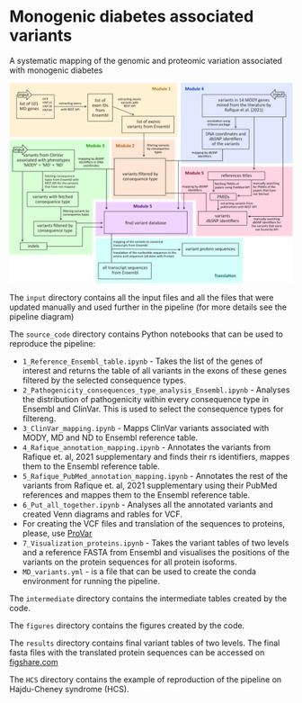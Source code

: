 # Monogenic diabetes associated variants
A systematic mapping of the genomic and proteomic variation associated with monogenic diabetes

![alt text](https://github.com/kuznetsovaks/MD_variants/blob/ed7c7e8cf9e948b452dac5935c6c44213d1d5ef6/figures/mindmap.png?raw=true)

The `input` directory contains all the input files and all the files that were updated 
manually and used further in the pipeline (for more details see the pipeline diagram)

The `source_code` directory contains Python notebooks that can be used to reproduce the pipeline:

 - `1_Reference_Ensembl_table.ipynb` - Takes the list of the genes of interest and returns the table 
of all variants in the exons of these genes filtered by the selected consequence types.
 - `2_Pathogenicity_consequences_type_analysis_Ensembl.ipynb` - Analyses the distribution of 
pathogenicity within every consequence type in Ensembl and ClinVar. This is used to select
 the consequence types for filtereng.
 - `3_ClinVar_mapping.ipynb` - Mapps ClinVar variants associated with MODY, MD and ND to Ensembl
 reference table.
 - `4_Rafique_annotation_mapping.ipynb` - Annotates the variants from Rafique et. al, 2021 
supplementary and finds their rs identifiers, mappes them to the Ensembl reference table.
 - `5_Rafique_PubMed_annotation_mapping.ipynb` - Annotates the rest of the variants from
 Rafique et. al, 2021 supplementary using their PubMed references and mappes them 
 to the Ensembl reference table. 
 - `6_Put_all_together.ipynb` - Analyses all the annotated variants and created Venn diagrams 
and rables for VCF.
 - For creating the VCF files and translation of the sequences to proteins, please, 
use [ProVar](https://github.com/ProGenNo/ProHap.git)
 - `7_Visualization_proteins.ipynb` - Takes the variant tables of two levels and a reference 
FASTA from Ensembl and visualises the positions of the variants on the protein sequences 
for all protein isoforms.
- `MD_variants.yml` - is a file that can be used to create the conda environment for running the pipeline.

The `intermediate` directory contains the intermediate tables created by the code.

The `figures` directory contains the figures created by the code.

The `results` directory contains final variant tables of two levels. The final fasta files with the translated protein sequences can be accessed on [figshare.com](https://figshare.com/articles/dataset/Results_fasta_files_for_A_systematic_mapping_of_the_genomic_and_proteomic_variation_associated_with_monogenic_diabetes_/21444963)

The `HCS` directory contains the example of reproduction of the pipeline on Hajdu-Cheney syndrome (HCS).

